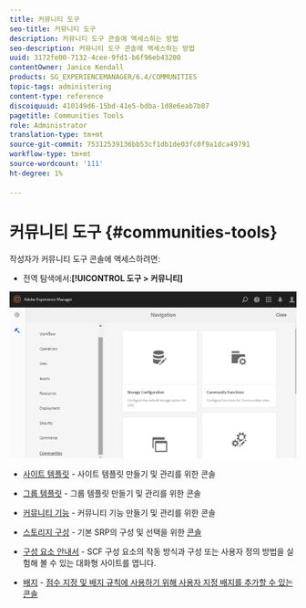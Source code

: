 ```yaml
---
title: 커뮤니티 도구
seo-title: 커뮤니티 도구
description: 커뮤니티 도구 콘솔에 액세스하는 방법
seo-description: 커뮤니티 도구 콘솔에 액세스하는 방법
uuid: 3172fe00-7132-4cee-9fd1-b6f96eb43200
contentOwner: Janice Kendall
products: SG_EXPERIENCEMANAGER/6.4/COMMUNITIES
topic-tags: administering
content-type: reference
discoiquuid: 410149d6-15bd-41e5-bdba-1d8e6eab7b87
pagetitle: Communities Tools
role: Administrator
translation-type: tm+mt
source-git-commit: 75312539136bb53cf1db1de03fc0f9a1dca49791
workflow-type: tm+mt
source-wordcount: '111'
ht-degree: 1%

---
```



# 커뮤니티 도구 {#communities-tools}

작성자가 커뮤니티 도구 콘솔에 액세스하려면:

* 전역 탐색에서:**[!UICONTROL 도구 > 커뮤니티]**

![chlimage_1-129](assets/chlimage_1-129.png)

* [사이트 템플릿](sites.md)  - 사이트 템플릿 만들기 및 관리를 위한 콘솔
* [그룹 템플릿](tools-groups.md) - 그룹 템플릿 만들기 및 관리를 위한 콘솔
* [커뮤니티 기능](functions.md) - 커뮤니티 기능 만들기 및 관리를 위한 콘솔
* [스토리지 구성](srp-config.md)  - 기본 SRP의 구성 및 선택을 위한  [콘솔](working-with-srp.md)

* [구성 요소 안내서](components-guide.md)  - SCF 구성 요소의 작동 방식과 구성 또는 사용자 정의 방법을 실험해 볼 수 있는 대화형 사이트를 엽니다.
* [배지](badges.md)  -  [점수 지정 및 배지 규칙에 사용하기 위해 사용자 지정 배지를 추가할 수 있는 콘솔](implementing-scoring.md)

